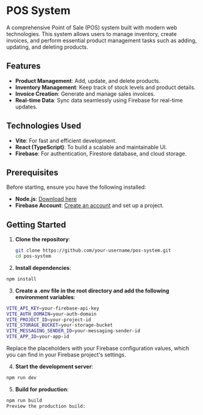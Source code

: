 # POS System

A comprehensive Point of Sale (POS) system built with modern web technologies. This system allows users to manage inventory, create invoices, and perform essential product management tasks such as adding, updating, and deleting products.

## Features

- **Product Management**: Add, update, and delete products.
- **Inventory Management**: Keep track of stock levels and product details.
- **Invoice Creation**: Generate and manage sales invoices.
- **Real-time Data**: Sync data seamlessly using Firebase for real-time updates.

## Technologies Used

- **Vite**: For fast and efficient development.
- **React (TypeScript)**: To build a scalable and maintainable UI.
- **Firebase**: For authentication, Firestore database, and cloud storage.
  

## Prerequisites

Before starting, ensure you have the following installed:

- **Node.js**: [Download here](https://nodejs.org/)
- **Firebase Account**: [Create an account](https://firebase.google.com/) and set up a project.

## Getting Started

1. **Clone the repository**:
   ```bash
   git clone https://github.com/your-username/pos-system.git
   cd pos-system
   ```
2. **Install dependencies**:
 ```bash
npm install
 ```
3. **Create a .env file in the root directory and add the following environment variables**:
 ```bash
VITE_API_KEY=your-firebase-api-key
VITE_AUTH_DOMAIN=your-auth-domain
VITE_PROJECT_ID=your-project-id
VITE_STORAGE_BUCKET=your-storage-bucket
VITE_MESSAGING_SENDER_ID=your-messaging-sender-id
VITE_APP_ID=your-app-id
 ```
Replace the placeholders with your Firebase configuration values, which you can find in your Firebase project's settings.

4. **Start the development server**:
```bash
npm run dev
```

5. **Build for production**:

```bash
npm run build
Preview the production build:
```

